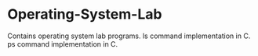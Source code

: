 Operating-System-Lab
====================

Contains operating system lab programs.
  ls command implementation in C.
  ps command implementation in C.
